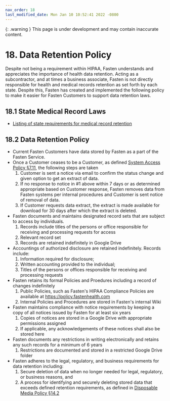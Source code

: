 ```yaml
---
nav_order: 18
last_modified_date: Mon Jan 10 10:52:41 2022 -0800
---
```


{: .warning }
This page is under development and may contain inaccurate content.

# 18. Data Retention Policy

Despite not being a requirement within HIPAA, Fasten understands and appreciates the importance of health data retention. Acting as a subcontractor, and at times a business associate, Fasten is not directly responsible for health and medical records retention as set forth by each state. Despite this, Fasten has created and implemented the following policy to make it easier for Fasten Customers to support data retention laws.

## 18.1 State Medical Record Laws

* [Listing of state requirements for medical record retention](http://www.healthit.gov/sites/default/files/appa7-1.pdf)

## 18.2 Data Retention Policy

* Current Fasten Customers have data stored by Fasten as a part of the Fasten Service.
* Once a Customer ceases to be a Customer, as defined [System Access Policy §7.11](#7.11-system-access-policy), the following steps are taken
  1. Customer is sent a notice via email to confirm the status change and given option to get an extract of data.
  1. If no response to notice in #1 above within 7 days or as determined appropriate based on Customer response, Fasten removes data from Fasten systems per internal procedures and Customer is sent notice of removal of data.
  1. If Customer requests data extract, the extract is made available for download for 30 days after which the extract is deleted.
* Fasten documents and maintains designated record sets that are subject to access by individuals. 
  1.  Records include titles of the persons or office responsible for receiving and processing requests for access
  2.  Relevant record set
  3.  Records are retained indefinitely in Google Drive
* Accountings of authorized disclosure are retained indefinitely. Records include:
  1. Information required for disclosure;
  2. Written accounting provided to the individual;
  3. Titles of the persons or offices responsible for receiving and processing requests
* Fasten retains its formal Policies and Proedures including a record of changes indefinitely
  1. Public Policies, such as Fasten's HIPAA Compliance Policies are available at https://policy.fastenhealth.com
  2. Internal Policies and Procedures are stored in Fasten's internal Wiki
* Fasten maintains compliance with notice requirements by keeping a copy of all notices issued by Fasten for at least six years
  1. Copies of notices are stored in a Google Drive with appropriate permissions assigned
  2. If applicable, any acknowledgements of these notices shall also be stored here
* Fasten documents any restrictions in writing electronically and retains any such records for a minimum of 6 years
  1. Restrictions are documented and stored in a restricted Google Drive folder
* Fasten adheres to the legal, regulatory, and business requirements for data retention including:
  1. Secure deletion of data when no longer needed for legal, regulatory, or business reasons, and
  1. A process for identifying and securely deleting stored data that exceeds defined retention requirements, as defined in [Disposable Media Policy §14.2](#14.2-disposable-media-policy)
